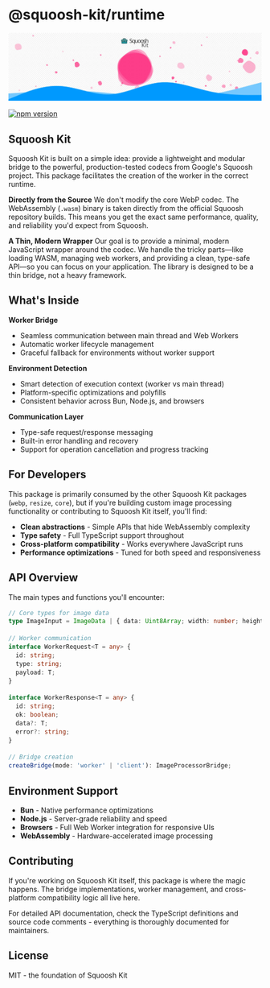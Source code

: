 # @squoosh-kit/runtime

![Squoosh Kit](https://raw.githubusercontent.com/bnowak008/squoosh-kit/main/squoosh-kit-banner.webp)

[![npm version](https://badge.fury.io/js/%40squoosh-kit%2Fwebp.svg)](https://badge.fury.io/js/%40squoosh-kit%2Fwebp)

## Squoosh Kit
Squoosh Kit is built on a simple idea: provide a lightweight and modular bridge to the powerful, production-tested codecs from Google's Squoosh project. This package facilitates the creation of the worker in the correct runtime.

**Directly from the Source**
We don't modify the core WebP codec. The WebAssembly (`.wasm`) binary is taken directly from the official Squoosh repository builds. This means you get the exact same performance, quality, and reliability you'd expect from Squoosh.

**A Thin, Modern Wrapper**
Our goal is to provide a minimal, modern JavaScript wrapper around the codec. We handle the tricky parts—like loading WASM, managing web workers, and providing a clean, type-safe API—so you can focus on your application. The library is designed to be a thin bridge, not a heavy framework.

## What's Inside

**Worker Bridge**

- Seamless communication between main thread and Web Workers
- Automatic worker lifecycle management
- Graceful fallback for environments without worker support

**Environment Detection**

- Smart detection of execution context (worker vs main thread)
- Platform-specific optimizations and polyfills
- Consistent behavior across Bun, Node.js, and browsers

**Communication Layer**

- Type-safe request/response messaging
- Built-in error handling and recovery
- Support for operation cancellation and progress tracking

## For Developers

This package is primarily consumed by the other Squoosh Kit packages (`webp`, `resize`, `core`), but if you're building custom image processing functionality or contributing to Squoosh Kit itself, you'll find:

- **Clean abstractions** - Simple APIs that hide WebAssembly complexity
- **Type safety** - Full TypeScript support throughout
- **Cross-platform compatibility** - Works everywhere JavaScript runs
- **Performance optimizations** - Tuned for both speed and responsiveness

## API Overview

The main types and functions you'll encounter:

```typescript
// Core types for image data
type ImageInput = ImageData | { data: Uint8Array; width: number; height: number };

// Worker communication
interface WorkerRequest<T = any> {
  id: string;
  type: string;
  payload: T;
}

interface WorkerResponse<T = any> {
  id: string;
  ok: boolean;
  data?: T;
  error?: string;
}

// Bridge creation
createBridge(mode: 'worker' | 'client'): ImageProcessorBridge;
```

## Environment Support

- **Bun** - Native performance optimizations
- **Node.js** - Server-grade reliability and speed
- **Browsers** - Full Web Worker integration for responsive UIs
- **WebAssembly** - Hardware-accelerated image processing

## Contributing

If you're working on Squoosh Kit itself, this package is where the magic happens. The bridge implementations, worker management, and cross-platform compatibility logic all live here.

For detailed API documentation, check the TypeScript definitions and source code comments - everything is thoroughly documented for maintainers.

## License

MIT - the foundation of Squoosh Kit

